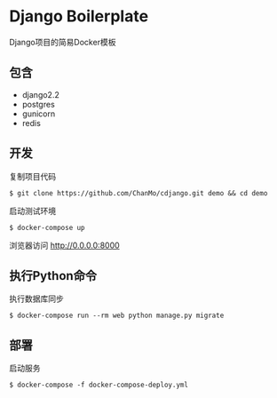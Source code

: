 # Django Boilerplate

Django项目的简易Docker模板

## 包含

* django2.2
* postgres
* gunicorn
* redis


## 开发

复制项目代码
```
$ git clone https://github.com/ChanMo/cdjango.git demo && cd demo
```

启动测试环境
```
$ docker-compose up
```

浏览器访问 http://0.0.0.0:8000

## 执行Python命令

执行数据库同步
```
$ docker-compose run --rm web python manage.py migrate
```

## 部署

启动服务
```
$ docker-compose -f docker-compose-deploy.yml
```
